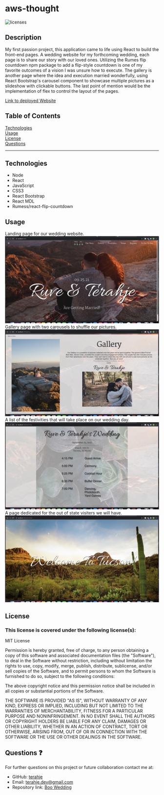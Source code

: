 # aws-thought

![licenses](https://img.shields.io/badge/License-MIT_License-blue.svg)

## Description
My first passion project, this application came to life using React to build the front-end pages. A wedding website for my forthcoming wedding, each page is to share our story with our loved ones. Utilizing the Rumes flip countdown npm package to add a flip-style countdown is one of my favorite outcomes of a vision I was unsure how to execute. The gallery is another page where the idea and execution married wonderfully, using React Bootstrap's carousel component to showcase multiple pictures as a slideshow with clickable buttons. The last point of mention would be the implementation of flex to control the layout of the pages.

[Link to deployed Website](http://rtg-wedding.herokuapp.com)


## Table of Contents
[Technologies](#technologies)<br>
[Usage](#usage)<br>
[License](#license)<br>
[Questions](#questions)<br>
***
## Technologies
* Node
* React
* JavaScript
* CSS3
* React Bootstrap
* React MDL
* Rumess/react-flip-countdown


## Usage
Landing page for our wedding website.
![](/assets/images/landingP.jpg)
Gallery page with two carousels to shuffle our pictures.
![](/assets/images/galleryP.jpg)
A list of the festivities that will take place on our wedding day.
![](/assets/images/festP.jpg)
A page dedicated for the out of state visiters we will have.
![](/assets/images/todoP.jpg)

## License
### This license is covered under the following license(s):
MIT License

Permission is hereby granted, free of charge, to any person obtaining a copy
of this software and associated documentation files (the "Software"), to deal
in the Software without restriction, including without limitation the rights
to use, copy, modify, merge, publish, distribute, sublicense, and/or sell
copies of the Software, and to permit persons to whom the Software is
furnished to do so, subject to the following conditions:

The above copyright notice and this permission notice shall be included in all
copies or substantial portions of the Software.

THE SOFTWARE IS PROVIDED "AS IS", WITHOUT WARRANTY OF ANY KIND, EXPRESS OR
IMPLIED, INCLUDING BUT NOT LIMITED TO THE WARRANTIES OF MERCHANTABILITY,
FITNESS FOR A PARTICULAR PURPOSE AND NONINFRINGEMENT. IN NO EVENT SHALL THE
AUTHORS OR COPYRIGHT HOLDERS BE LIABLE FOR ANY CLAIM, DAMAGES OR OTHER
LIABILITY, WHETHER IN AN ACTION OF CONTRACT, TORT OR OTHERWISE, ARISING FROM,
OUT OF OR IN CONNECTION WITH THE SOFTWARE OR THE USE OR OTHER DEALINGS IN THE
SOFTWARE.

## Questions :question:
For further questions on this project or future collaboration contact me at:<br>
* GitHub: [terahje](https://github.com/terahje)
* Email: terahje.dev@gmail.com
* Repository link: [Boo Wedding](https://github.com/terahje/boo-wedding)